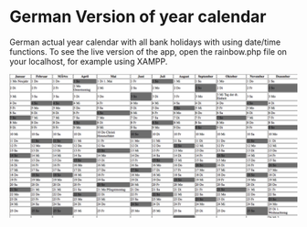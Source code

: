 # German Version of year calendar

German actual year calendar with all bank holidays with using date/time functions.
To see the live version of the app, open the rainbow.php file on your localhost, for example using XAMPP.


![Screenshot](calendar.png)
